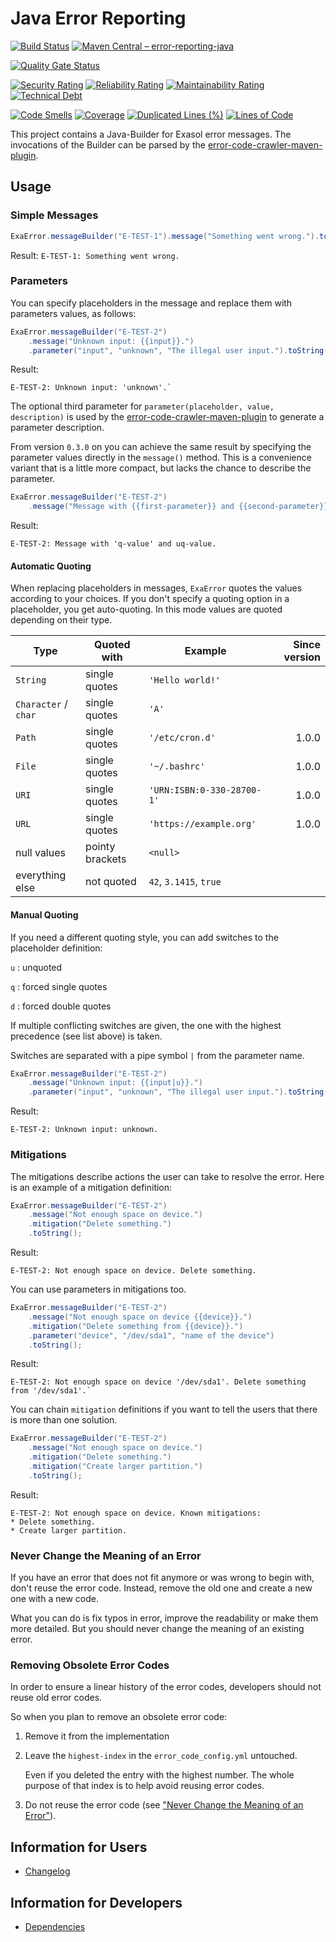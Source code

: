 # Java Error Reporting

[![Build Status](https://github.com/exasol/error-reporting-java/actions/workflows/ci-build.yml/badge.svg)](https://github.com/exasol/error-reporting-java/actions/workflows/ci-build.yml)
[![Maven Central – error-reporting-java](https://img.shields.io/maven-central/v/com.exasol/error-reporting-java)](https://search.maven.org/artifact/com.exasol/error-reporting-java)

[![Quality Gate Status](https://sonarcloud.io/api/project_badges/measure?project=com.exasol%3Aerror-reporting-java&metric=alert_status)](https://sonarcloud.io/dashboard?id=com.exasol%3Aerror-reporting-java)

[![Security Rating](https://sonarcloud.io/api/project_badges/measure?project=com.exasol%3Aerror-reporting-java&metric=security_rating)](https://sonarcloud.io/dashboard?id=com.exasol%3Aerror-reporting-java)
[![Reliability Rating](https://sonarcloud.io/api/project_badges/measure?project=com.exasol%3Aerror-reporting-java&metric=reliability_rating)](https://sonarcloud.io/dashboard?id=com.exasol%3Aerror-reporting-java)
[![Maintainability Rating](https://sonarcloud.io/api/project_badges/measure?project=com.exasol%3Aerror-reporting-java&metric=sqale_rating)](https://sonarcloud.io/dashboard?id=com.exasol%3Aerror-reporting-java)
[![Technical Debt](https://sonarcloud.io/api/project_badges/measure?project=com.exasol%3Aerror-reporting-java&metric=sqale_index)](https://sonarcloud.io/dashboard?id=com.exasol%3Aerror-reporting-java)

[![Code Smells](https://sonarcloud.io/api/project_badges/measure?project=com.exasol%3Aerror-reporting-java&metric=code_smells)](https://sonarcloud.io/dashboard?id=com.exasol%3Aerror-reporting-java)
[![Coverage](https://sonarcloud.io/api/project_badges/measure?project=com.exasol%3Aerror-reporting-java&metric=coverage)](https://sonarcloud.io/dashboard?id=com.exasol%3Aerror-reporting-java)
[![Duplicated Lines (%)](https://sonarcloud.io/api/project_badges/measure?project=com.exasol%3Aerror-reporting-java&metric=duplicated_lines_density)](https://sonarcloud.io/dashboard?id=com.exasol%3Aerror-reporting-java)
[![Lines of Code](https://sonarcloud.io/api/project_badges/measure?project=com.exasol%3Aerror-reporting-java&metric=ncloc)](https://sonarcloud.io/dashboard?id=com.exasol%3Aerror-reporting-java)

This project contains a Java-Builder for Exasol error messages.
The invocations of the Builder can be parsed by the [error-code-crawler-maven-plugin](https://github.com/exasol/error-code-crawler-maven-plugin).

## Usage

### Simple Messages

```java
ExaError.messageBuilder("E-TEST-1").message("Something went wrong.").toString();
```

Result: `E-TEST-1: Something went wrong.`

### Parameters

You can specify placeholders in the message and replace them with parameters values, as follows:

```java
ExaError.messageBuilder("E-TEST-2")
    .message("Unknown input: {{input}}.")
    .parameter("input", "unknown", "The illegal user input.").toString();
```

Result:

    E-TEST-2: Unknown input: 'unknown'.`

The optional third parameter for `parameter(placeholder, value, description)` is used by the [error-code-crawler-maven-plugin](https://github.com/exasol/error-code-crawler-maven-plugin) to generate a parameter description.

From version `0.3.0` on you can achieve the same result by specifying the parameter values directly in the `message()` method. This is a convenience variant that is a little more compact, but lacks the chance to describe the parameter.

```java
ExaError.messageBuilder("E-TEST-2")
    .message("Message with {{first-parameter}} and {{second-parameter}}.", "first value", "second value").toString();
```

Result:

    E-TEST-2: Message with 'q-value' and uq-value.

#### Automatic Quoting

When replacing placeholders in messages, `ExaError` quotes the values according to your choices. If you don't specify a quoting option in a placeholder, you get auto-quoting. In this mode values are quoted depending on their type.

| Type                 | Quoted with     | Example                    | Since version |
|----------------------|-----------------|----------------------------|--------------:|
| `String`             | single quotes   | `'Hello world!'`           |               |
| `Character` / `char` | single quotes   | `'A'`                      |               |
| `Path`               | single quotes   | `'/etc/cron.d'`            |         1.0.0 |
| `File`               | single quotes   | `'~/.bashrc'`              |         1.0.0 |
| `URI`                | single quotes   | `'URN:ISBN:0-330-28700-1'` |         1.0.0 |
| `URL`                | single quotes   | `'https://example.org'`    |         1.0.0 |
| null values          | pointy brackets | `<null>`                   |               |
| everything else      | not quoted      | `42`, `3.1415`, `true`     |               |

#### Manual Quoting

If you need a different quoting style, you can add switches to the placeholder definition:

`u`
: unquoted

`q`
: forced single quotes

`d`
: forced double quotes

If multiple conflicting switches are given, the one with the highest precedence (see list above) is taken.

Switches are separated with a pipe symbol `|` from the parameter name.

```java
ExaError.messageBuilder("E-TEST-2")
    .message("Unknown input: {{input|u}}.")
    .parameter("input", "unknown", "The illegal user input.").toString();
```

Result:

    E-TEST-2: Unknown input: unknown.

### Mitigations

The mitigations describe actions the user can take to resolve the error. Here is an example of a mitigation definition:

```java
ExaError.messageBuilder("E-TEST-2")
    .message("Not enough space on device.")
    .mitigation("Delete something.")
    .toString();
```

Result:

    E-TEST-2: Not enough space on device. Delete something.

You can use parameters in mitigations too.

```java
ExaError.messageBuilder("E-TEST-2")
    .message("Not enough space on device {{device}}.")
    .mitigation("Delete something from {{device}}.")
    .parameter("device", "/dev/sda1", "name of the device")
    .toString();
```

Result: 

    E-TEST-2: Not enough space on device '/dev/sda1'. Delete something from '/dev/sda1'.`

You can chain `mitigation` definitions if you want to tell the users that there is more than one solution.

```java
ExaError.messageBuilder("E-TEST-2")
    .message("Not enough space on device.")
    .mitigation("Delete something.")
    .mitigation("Create larger partition.")
    .toString();
```

Result:

    E-TEST-2: Not enough space on device. Known mitigations:
    * Delete something.
    * Create larger partition.

### Never Change the Meaning of an Error

If you have an error that does not fit anymore or was wrong to begin with, don't reuse the error code. Instead,
remove the old one and create a new one with a new code.

What you can do is fix typos in error, improve the readability or make them more detailed. But you should never change
the meaning of an existing error.

### Removing Obsolete Error Codes

In order to ensure a linear history of the error codes, developers should not reuse old error codes.

So when you plan to remove an obsolete error code:

1. Remove it from the implementation
2. Leave the `highest-index` in the `error_code_config.yml` untouched.

   Even if you deleted the entry with the highest number. The whole purpose of that index is to help avoid reusing error codes.

3. Do not reuse the error code (see ["Never Change the Meaning of an Error"](#never-change-the-meaning-of-an-error)).

## Information for Users

- [Changelog](doc/changes/changelog.md)

## Information for Developers

- [Dependencies](dependencies.md)